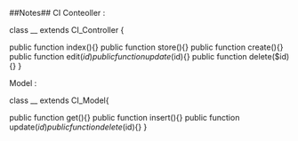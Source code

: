 ##Notes##
CI
Conteoller :

class __ extends CI_Controller {

public function index(){}
public function store(){}
public function create(){}
public function edit($id){}
public function update($id){}
public function delete($id){}
}


Model :

class __ extends CI_Model{

public function get(){}
public function insert(){}
public function update($id){}
public function delete($id){}
}
